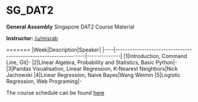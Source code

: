 # SG_DAT2
**General Assembly** Singapore DAT2 Course Material

**Instructor:** [/u/misrab](www.github.com/misrab)

=======
|Week|Description|Speaker|
|----|-----------------------------------------------------------------|--------------|
|1|Introduction, Command Line, Git|-
|2|Linear Algebra, Probability and Statistics, Basic Python|-
|3|Pandas Visualisation, Linear Regression, K-Nearest Neighbors|Nick Jachowski
|4|Linear Regression, Naive Bayes|Wang Weimin
|5|Logistic Regression, Web Programing|-

The course schedule can be found [here](https://docs.google.com/spreadsheets/d/1dZy8gWa1kE97WE0LhCQyK1Yly3u8aJ_rmi0Wu-UP5Bg/edit#gid=0)
